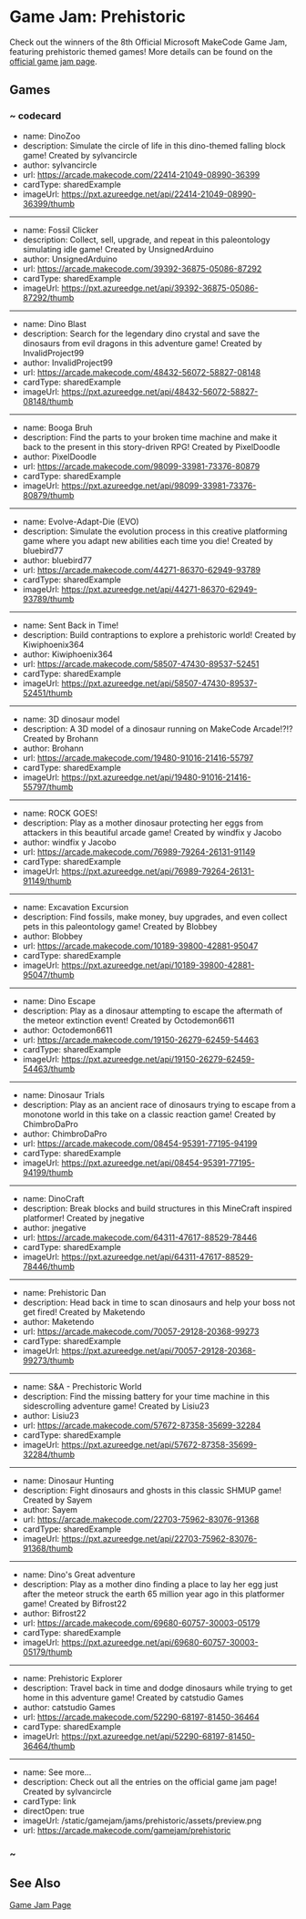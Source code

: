 # Game Jam: Prehistoric
Check out the winners of the 8th Official Microsoft MakeCode Game Jam, featuring prehistoric themed games! More details can be found on the [official game jam page](https://arcade.makecode.com/gamejam/prehistoric).

## Games

### ~ codecard
* name: DinoZoo
* description: Simulate the circle of life in this dino-themed falling block game! Created by sylvancircle
* author: sylvancircle
* url: https://arcade.makecode.com/22414-21049-08990-36399
* cardType: sharedExample
* imageUrl: https://pxt.azureedge.net/api/22414-21049-08990-36399/thumb
---
* name: Fossil Clicker
* description: Collect, sell, upgrade, and repeat in this paleontology simulating idle game! Created by UnsignedArduino
* author: UnsignedArduino
* url: https://arcade.makecode.com/39392-36875-05086-87292
* cardType: sharedExample
* imageUrl: https://pxt.azureedge.net/api/39392-36875-05086-87292/thumb
---
* name: Dino Blast
* description: Search for the legendary dino crystal and save the dinosaurs from evil dragons in this adventure game! Created by InvalidProject99
* author: InvalidProject99
* url: https://arcade.makecode.com/48432-56072-58827-08148
* cardType: sharedExample
* imageUrl: https://pxt.azureedge.net/api/48432-56072-58827-08148/thumb
---
* name: Booga Bruh
* description: Find the parts to your broken time machine and make it back to the present in this story-driven RPG! Created by PixelDoodle
* author: PixelDoodle
* url: https://arcade.makecode.com/98099-33981-73376-80879
* cardType: sharedExample
* imageUrl: https://pxt.azureedge.net/api/98099-33981-73376-80879/thumb
---
* name: Evolve-Adapt-Die (EVO)
* description: Simulate the evolution process in this creative platforming game where you adapt new abilities each time you die! Created by bluebird77
* author: bluebird77
* url: https://arcade.makecode.com/44271-86370-62949-93789
* cardType: sharedExample
* imageUrl: https://pxt.azureedge.net/api/44271-86370-62949-93789/thumb
---
* name: Sent Back in Time!
* description: Build contraptions to explore a prehistoric world! Created by Kiwiphoenix364
* author: Kiwiphoenix364
* url: https://arcade.makecode.com/58507-47430-89537-52451
* cardType: sharedExample
* imageUrl: https://pxt.azureedge.net/api/58507-47430-89537-52451/thumb
---
* name: 3D dinosaur model
* description: A 3D model of a dinosaur running on MakeCode Arcade!?!? Created by Brohann
* author: Brohann
* url: https://arcade.makecode.com/19480-91016-21416-55797
* cardType: sharedExample
* imageUrl: https://pxt.azureedge.net/api/19480-91016-21416-55797/thumb
---
* name: ROCK GOES!
* description: Play as a mother dinosaur protecting her eggs from attackers in this beautiful arcade game! Created by windfix y Jacobo
* author: windfix y Jacobo
* url: https://arcade.makecode.com/76989-79264-26131-91149
* cardType: sharedExample
* imageUrl: https://pxt.azureedge.net/api/76989-79264-26131-91149/thumb
---
* name: Excavation Excursion
* description: Find fossils, make money, buy upgrades, and even collect pets in this paleontology game! Created by Blobbey
* author: Blobbey
* url: https://arcade.makecode.com/10189-39800-42881-95047
* cardType: sharedExample
* imageUrl: https://pxt.azureedge.net/api/10189-39800-42881-95047/thumb
---
* name: Dino Escape
* description: Play as a dinosaur attempting to escape the aftermath of the meteor extinction event! Created by Octodemon6611
* author: Octodemon6611
* url: https://arcade.makecode.com/19150-26279-62459-54463
* cardType: sharedExample
* imageUrl: https://pxt.azureedge.net/api/19150-26279-62459-54463/thumb
---
* name: Dinosaur Trials
* description: Play as an ancient race of dinosaurs trying to escape from a monotone world in this take on a classic reaction game! Created by ChimbroDaPro
* author: ChimbroDaPro
* url: https://arcade.makecode.com/08454-95391-77195-94199
* cardType: sharedExample
* imageUrl: https://pxt.azureedge.net/api/08454-95391-77195-94199/thumb
---
* name: DinoCraft
* description: Break blocks and build structures in this MineCraft inspired platformer! Created by jnegative
* author: jnegative
* url: https://arcade.makecode.com/64311-47617-88529-78446
* cardType: sharedExample
* imageUrl: https://pxt.azureedge.net/api/64311-47617-88529-78446/thumb
---
* name: Prehistoric Dan
* description: Head back in time to scan dinosaurs and help your boss not get fired! Created by Maketendo
* author: Maketendo
* url: https://arcade.makecode.com/70057-29128-20368-99273
* cardType: sharedExample
* imageUrl: https://pxt.azureedge.net/api/70057-29128-20368-99273/thumb
---
* name: S&A - Prechistoric World
* description: Find the missing battery for your time machine in this sidescrolling adventure game! Created by Lisiu23
* author: Lisiu23
* url: https://arcade.makecode.com/57672-87358-35699-32284
* cardType: sharedExample
* imageUrl: https://pxt.azureedge.net/api/57672-87358-35699-32284/thumb
---
* name: Dinosaur Hunting
* description: Fight dinosaurs and ghosts in this classic SHMUP game! Created by Sayem
* author: Sayem
* url: https://arcade.makecode.com/22703-75962-83076-91368
* cardType: sharedExample
* imageUrl: https://pxt.azureedge.net/api/22703-75962-83076-91368/thumb
---
* name: Dino's Great adventure
* description: Play as a mother dino finding a place to lay her egg just after the meteor struck the earth 65 million year ago in this platformer game! Created by Bifrost22
* author: Bifrost22
* url: https://arcade.makecode.com/69680-60757-30003-05179
* cardType: sharedExample
* imageUrl: https://pxt.azureedge.net/api/69680-60757-30003-05179/thumb
---
* name: Prehistoric Explorer
* description: Travel back in time and dodge dinosaurs while trying to get home in this adventure game! Created by catstudio Games
* author: catstudio Games
* url: https://arcade.makecode.com/52290-68197-81450-36464
* cardType: sharedExample
* imageUrl: https://pxt.azureedge.net/api/52290-68197-81450-36464/thumb
---
* name: See more...
* description: Check out all the entries on the official game jam page! Created by sylvancircle
* cardType: link
* directOpen: true
* imageUrl: /static/gamejam/jams/prehistoric/assets/preview.png
* url: https://arcade.makecode.com/gamejam/prehistoric

### ~

## See Also

[Game Jam Page](https://arcade.makecode.com/gamejam/prehistoric)
